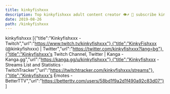 ```yaml
---
title: kinkyfishxxx
description: Top kinkyfishxxx adult content creator 👁♐️ 👑 subscribe kinkyfishxxx to my porn site below IG kinkyfishxxx
date: 2019-08-26
path: /kinkyfishxxx
---
```


kinkyfishxxx
[{"title":"Kinkyfishxxx - Twitch","url":"https://www.twitch.tv/kinkyfishxxx"},{"title":"KinkyFishxxx   (@kinkyfishxxx) | Twitter","url":"https://twitter.com/kinkyfishxxx?lang=bg"},{"title":"Kinkyfishxxx's Twitch Channel, Twitter | Kanga - Kanga.gg","url":"https://kanga.gg/u/kinkyfishxxx"},{"title":"Kinkyfishxxx - Streams List and Statistics · TwitchTracker","url":"https://twitchtracker.com/kinkyfishxxx/streams"},{"title":"Kinkyfishxxx's Emotes - BetterTTV","url":"https://betterttv.com/users/58bd1f9a2d1f490a92c83d07"}]

